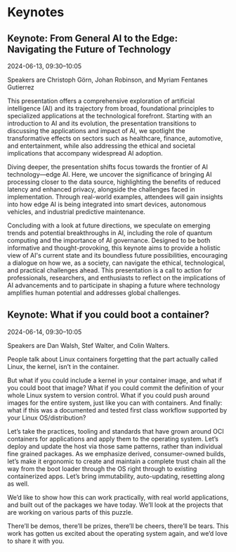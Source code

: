 # Keynotes

## Keynote: From General AI to the Edge: Navigating the Future of Technology

2024-06-13, 09:30–10:05

Speakers are Christoph Görn, Johan Robinson, and Myriam Fentanes Gutierrez

This presentation offers a comprehensive exploration of artificial intelligence (AI) and its trajectory from broad, foundational principles to specialized applications at the technological forefront. Starting with an introduction to AI and its evolution, the presentation transitions to discussing the applications and impact of AI, we spotlight the transformative effects on sectors such as healthcare, finance, automotive, and entertainment, while also addressing the ethical and societal implications that accompany widespread AI adoption.

Diving deeper, the presentation shifts focus towards the frontier of AI technology—edge AI. Here, we uncover the significance of bringing AI processing closer to the data source, highlighting the benefits of reduced latency and enhanced privacy, alongside the challenges faced in implementation. Through real-world examples, attendees will gain insights into how edge AI is being integrated into smart devices, autonomous vehicles, and industrial predictive maintenance.

Concluding with a look at future directions, we speculate on emerging trends and potential breakthroughs in AI, including the role of quantum computing and the importance of AI governance. Designed to be both informative and thought-provoking, this keynote aims to provide a holistic view of AI's current state and its boundless future possibilities, encouraging a dialogue on how we, as a society, can navigate the ethical, technological, and practical challenges ahead. This presentation is a call to action for professionals, researchers, and enthusiasts to reflect on the implications of AI advancements and to participate in shaping a future where technology amplifies human potential and addresses global challenges.


## Keynote: What if you could boot a container?

2024-06-14, 09:30–10:05

Speakers are Dan Walsh, Stef Walter, and Colin Walters.

People talk about Linux containers forgetting that the part actually called Linux, the kernel, isn’t in the container.

But what if you could include a kernel in your container image, and what if you could boot that image? What if you could commit the definition of your whole Linux system to version control. What if you could push around images for the entire system, just like you can with containers. And finally: what if this was a documented and tested first class workflow supported by your Linux OS/distribution?

Let’s take the practices, tooling and standards that have grown around OCI containers for applications and apply them to the operating system. Let’s deploy and update the host via those same patterns, rather than individual fine grained packages. As we emphasize derived, consumer-owned builds, let’s make it ergonomic to create and maintain a complete trust chain all the way from the boot loader through the OS right through to existing containerized apps. Let’s bring immutability, auto-updating, resetting along as well.

We’d like to show how this can work practically, with real world applications, and built out of the packages we have today. We’ll look at the projects that are working on various parts of this puzzle.

There’ll be demos, there’ll be prizes, there’ll be cheers, there’ll be tears. This work has gotten us excited about the operating system again, and we’d love to share it with you.
